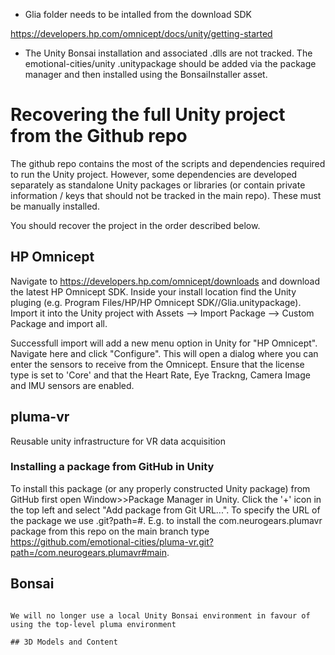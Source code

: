 * Glia folder needs to be intalled from the download SDK 

https://developers.hp.com/omnicept/docs/unity/getting-started

* The Unity Bonsai installation and associated .dlls are not tracked. The emotional-cities/unity .unitypackage should be added via the package manager and then installed using the BonsaiInstaller asset.

# Recovering the full Unity project from the Github repo

The github repo contains the most of the scripts and dependencies required to run the Unity project. However, some dependencies are developed separately as standalone Unity packages or libraries (or contain private information / keys that should not be tracked in the main repo). These must be manually installed.

You should recover the project in the order described below.

## HP Omnicept
Navigate to https://developers.hp.com/omnicept/downloads and download the latest HP Omnicept SDK. Inside your install location find the Unity pluging (e.g. Program Files/HP/HP Omnicept SDK/<version>/Glia.unitypackage). Import it into the Unity project with Assets --> Import Package --> Custom Package and import all.

Successfull import will add a new menu option in Unity for "HP Omnicept". Navigate here and click "Configure". This will open a dialog where you can enter the sensors to receive from the Omnicept. Ensure that the license type is set to 'Core' and that the Heart Rate, Eye Trackng, Camera Image and IMU sensors are enabled.

## pluma-vr
Reusable unity infrastructure for VR data acquisition

### Installing a package from GitHub in Unity
To install this package (or any properly constructed Unity package) from GitHub first open Window>>Package Manager in Unity. Click the '+' icon in the top left and select "Add package from Git URL...". To specify the URL of the package we use <URL>.git?path=<subfolder>#<branch>. E.g. to install the com.neurogears.plumavr package from this repo on the main branch type https://github.com/emotional-cities/pluma-vr.git?path=/com.neurogears.plumavr#main.


## Bonsai
~~~To install a local Bonsai environment in Unity to run the workflows, download the .unitypackage for Unity/Bonsai integration from https://github.com/emotional-cities/unity/releases/tag/v0.1. Import it with Assets --> Import Package --> Custom Package and import everything when prompted by the import dialog popup. This will create or populate 2 folders called "Bonsai" and "Packages" within the Assets folder. Navigate to the Bonsai folder and find the BonsaiInstaller asset. Click on it to open an inspector dialog to set up the Bonsai environment (Download, Install, Consolidate Packages).~~~

We will no longer use a local Unity Bonsai environment in favour of using the top-level pluma environment

## 3D Models and Content